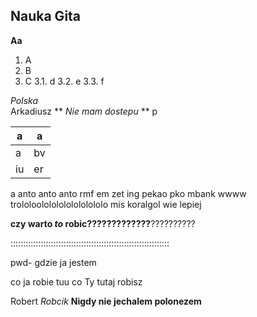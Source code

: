 ## Nauka Gita


**Aa**
1. A
2. B
3. C
  3.1. d
  3.2. e
  3.3. f

*Polska* <br>
  Arkadiusz ** *Nie mam dostepu* ** p


a | a
-- | --
a | bv | a
iu | er | aa |bbv | cc

a
anto anto anto
rmf em zet
ing pekao pko mbank
wwww
trololoolololololololololo
mis koralgol wie lepiej

**czy warto *to* robic?????????????**??????????

:::::::::::::::::::::::::::::::::::::::::::::::::::::::::::::::

pwd- gdzie ja jestem

co ja robie tuu co Ty tutaj robisz

Robert *Robcik* **Nigdy nie jechalem polonezem**
